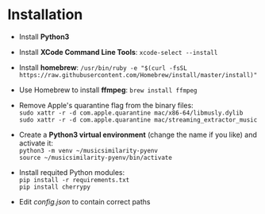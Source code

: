 Installation
============

- Install **Python3**

- Install **XCode Command Line Tools**: `xcode-select --install`

- Install **homebrew**:
  `/usr/bin/ruby -e "$(curl -fsSL https://raw.githubusercontent.com/Homebrew/install/master/install)"`

- Use Homebrew to install **ffmpeg**: `brew install ffmpeg`

- Remove Apple's quarantine flag from the binary files:<br>
  `sudo xattr -r -d com.apple.quarantine mac/x86-64/libmusly.dylib`<br>
  `sudo xattr -r -d com.apple.quarantine mac/streaming_extractor_music`

- Create a **Python3 virtual environment** (change the name if you like) and activate it:<br>
  `python3 -m venv ~/musicsimilarity-pyenv`<br>
  `source ~/musicsimilarity-pyenv/bin/activate`<br>

- Install requited Python modules:<br>
  `pip install -r requirements.txt`<br>
  `pip install cherrypy`

- Edit *config.json* to contain correct paths
